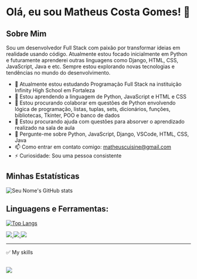 # Olá, eu sou Matheus Costa Gomes! 👋

## Sobre Mim
Sou um desenvolvedor Full Stack com paixão por transformar ideias em realidade usando código. Atualmente estou focado inicialmente em Python e futuramente aprenderei outras linguagens como Django, HTML, CSS, JavaScript, Java e etc. Sempre estou explorando novas tecnologias e tendências no mundo do desenvolvimento.

- 🔭 Atualmente estou estudando Programação Full Stack na instituição Infinity High School em Fortaleza
- 🌱 Estou aprendendo a linguagem de Python, JavaScript e HTML e CSS
- 👯 Estou procurando colaborar em questões de Python envolvendo lógica de programação, listas, tuplas, sets, dicionários, funções, bibliotecas, Tkinter, POO e banco de dados
- 🤔 Estou procurando ajuda com questões para absorver o aprendizado realizado na sala de aula
- 💬 Pergunte-me sobre Python, JavaScript, Django, VSCode, HTML, CSS, Java
- 📫 Como entrar em contato comigo: matheuscuisine@gmail.com
- ⚡ Curiosidade: Sou uma pessoa consistente

## Minhas Estatísticas

![Seu Nome's GitHub stats](https://github-readme-stats.vercel.app/api?username=CostaFullStack&show_icons=true)

## Linguagens e Ferramentas:
[![Top Langs](https://github-readme-stats.vercel.app/api/top-langs/?username=CostaFullStack&layout=compact)](https://github.com/anuraghazra/github-readme-stats)

<a href="https://www.linkedin.com/in/matheus-costa-215144306/">
<img src="https://img.shields.io/badge/LinkedIn-0077B5?style=for-the-badge&logo=linkedin&logoColor=white"/>
</a>

<a href="mailto:matheuscuisine@gmail.com">
<img src="https://img.shields.io/badge/Gmail-D14836?style=for-the-badge&logo=gmail&logoColor=white"/>
</a>

<a href="https://www.instagram.com/mathmustdie/">
<img src="https://img.shields.io/badge/Instagram-E4405F?style=for-the-badge&logo=instagram&logoColor=white"/>
</a>

<hr />

✅ My skills <br /> <br />

<span>
<img src="https://img.shields.io/badge/Python-3776AB?style=for-the-badge&logo=python&logoColor=white" />
</span>
